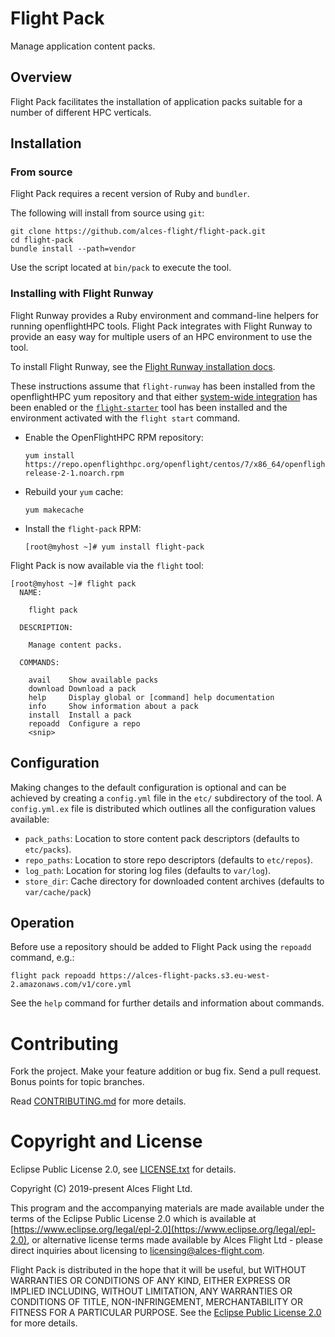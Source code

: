 # Flight Pack

Manage application content packs.

## Overview

Flight Pack facilitates the installation of application packs suitable
for a number of different HPC verticals.

## Installation

### From source

Flight Pack requires a recent version of Ruby and `bundler`.

The following will install from source using `git`:

```
git clone https://github.com/alces-flight/flight-pack.git
cd flight-pack
bundle install --path=vendor
```

Use the script located at `bin/pack` to execute the tool.

### Installing with Flight Runway

Flight Runway provides a Ruby environment and command-line helpers for
running openflightHPC tools.  Flight Pack integrates with Flight
Runway to provide an easy way for multiple users of an
HPC environment to use the tool.

To install Flight Runway, see the [Flight Runway installation
docs](https://github.com/openflighthpc/flight-runway#installation).

These instructions assume that `flight-runway` has been installed from
the openflightHPC yum repository and that either [system-wide
integration](https://github.com/openflighthpc/flight-runway#system-wide-integration) has been enabled or the
[`flight-starter`](https://github.com/openflighthpc/flight-starter) tool has been
installed and the environment activated with the `flight start` command.

 * Enable the OpenFlightHPC RPM repository:

    ```
    yum install https://repo.openflighthpc.org/openflight/centos/7/x86_64/openflighthpc-release-2-1.noarch.rpm
    ```

 * Rebuild your `yum` cache:

    ```
    yum makecache
    ```
    
 * Install the `flight-pack` RPM:

    ```
    [root@myhost ~]# yum install flight-pack
    ```

Flight Pack is now available via the `flight` tool:

```
[root@myhost ~]# flight pack
  NAME:

    flight pack

  DESCRIPTION:

    Manage content packs.

  COMMANDS:

    avail    Show available packs
    download Download a pack
    help     Display global or [command] help documentation
    info     Show information about a pack
    install  Install a pack
    repoadd  Configure a repo
    <snip>
```

## Configuration

Making changes to the default configuration is optional and can be achieved by creating a `config.yml` file in the `etc/` subdirectory of the tool.  A `config.yml.ex` file is distributed which outlines all the configuration values available:

 * `pack_paths`: Location to store content pack descriptors (defaults to `etc/packs`).
 * `repo_paths`: Location to store repo descriptors (defaults to `etc/repos`).
 * `log_path`: Location for storing log files (defaults to `var/log`).
 * `store_dir`: Cache directory for downloaded content archives (defaults to `var/cache/pack`)

## Operation

Before use a repository should be added to Flight Pack using the `repoadd` command, e.g.:

```
flight pack repoadd https://alces-flight-packs.s3.eu-west-2.amazonaws.com/v1/core.yml
```

See the `help` command for further details and information about commands.

# Contributing

Fork the project. Make your feature addition or bug fix. Send a pull
request. Bonus points for topic branches.

Read [CONTRIBUTING.md](CONTRIBUTING.md) for more details.

# Copyright and License

Eclipse Public License 2.0, see [LICENSE.txt](LICENSE.txt) for details.

Copyright (C) 2019-present Alces Flight Ltd.

This program and the accompanying materials are made available under
the terms of the Eclipse Public License 2.0 which is available at
[https://www.eclipse.org/legal/epl-2.0](https://www.eclipse.org/legal/epl-2.0),
or alternative license terms made available by Alces Flight Ltd -
please direct inquiries about licensing to
[licensing@alces-flight.com](mailto:licensing@alces-flight.com).

Flight Pack is distributed in the hope that it will be
useful, but WITHOUT WARRANTIES OR CONDITIONS OF ANY KIND, EITHER
EXPRESS OR IMPLIED INCLUDING, WITHOUT LIMITATION, ANY WARRANTIES OR
CONDITIONS OF TITLE, NON-INFRINGEMENT, MERCHANTABILITY OR FITNESS FOR
A PARTICULAR PURPOSE. See the [Eclipse Public License 2.0](https://opensource.org/licenses/EPL-2.0) for more
details.
